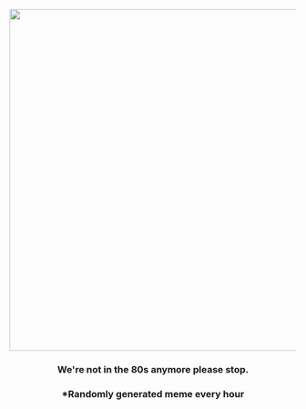 <p align="center">
        <img src="https://i.redd.it/ei827gw117091.jpg" width="600" height="600">
        </p>
        <h3 align="center">We're not in the 80s anymore please stop.</h3>
        <h3 align="center">*Randomly generated meme every hour</h3>
    